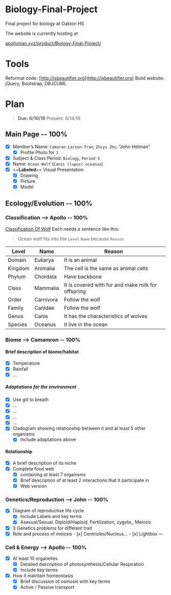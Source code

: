 # Biology-Final-Project
Final project for biology at Oakton HS

The website is currently hosting at

[apollonian.xyz/product/Biology-Final-Project/](http://apollonian.xyz/product/Biology-Final-Project/)

# Tools
Reformat code: [http://jsbeautifier.org](http://jsbeautifier.org)
Build website: jQuery, Bootstrap, OBJCUML

# Plan
> **Due: 6/10/16**
> Present: 6/14/16

## Main Page -- 100%
- [x] Member’s Name: `Camaron Larson-Tran`; `Zhiyu Zhu`; “John Hetman”
	- [x] Profile Photo for `J`
- [x] Subject & Class Period: `Biology`, `Period 5`
- [x] Name: `Ocean Wolf` (`Canis (lupus) oceanus`)
- [x] ==**Labeled**== Visual Presentation
	- [x] Drawing
	- [x] Picture
	- [x] Model

## Ecology/Evolution -- 100%
### Classification —> Apollo -- 100%
[Classification Of Wolf](https://en.wikipedia.org/wiki/Canis)
Each needs a sentence like this:
> Ocean wolf fits into the `Level` `Name` because `Reason`

|Level|Name|Reason|
|---|---|---|
|Domain|Eukarya|It is an animal|  
|Kingdom|Animalia|The cell is the same as animal cells|
|Phylum|Chordata|Have backbone|
|Class|Mammalia|It is covered with fur and make milk for offspring|
|Order|Carnivora|Follow the wolf|
|Family|Canidae|Follow the wolf|
|Genus|Canis|It has the characteristics of wolves|
|Species|Oceanus|It live in the ocean|

### Biome —> Camamron -- 100%
#### Brief description of biome/habitat
- [x] Temperature
- [x] Rainfall
- [x] …

##### Adaptations for the environment
- [x] Use gill to breath
- [x] …
- [x] …
- [x] …
- [x] …
- [x] Cladogram showing relationship between it and at least 5 other organisms
	- [x] Include adaptations above

#### Relationship
- [x] A brief description of its niche
- [x] Complete food web 
	- [x] containing at least 7 organisms
	- [x] Brief description of at least 2 interactions that it participate in
	- [x] Web version

### Genetics/Reproduction —> John -- 100%
- [x] Diagram of reproductive life cycle
	- [x] Include Labels and key terms
	- [x] Asexual/Sexual, Diploid/Haploid, Fertilization, zygote,, Meiosis
- [x] 3 Genetics problems for different trait
- [x] Role and process of meiosis
		- [x] Centrioles/Nucleus…
		- [x] Lightbox —

### Cell & Energy —> Apollo -- 100%
- [x] At least 10 organelles
	- [x] Detailed description of photosynthesis/Cellular Respiration
	- [x] Include key terms
- [x] How it maintain homeostasis
	- [x] Brief discussion of osmosis with key terms
	- [x] Active / Passive transport
